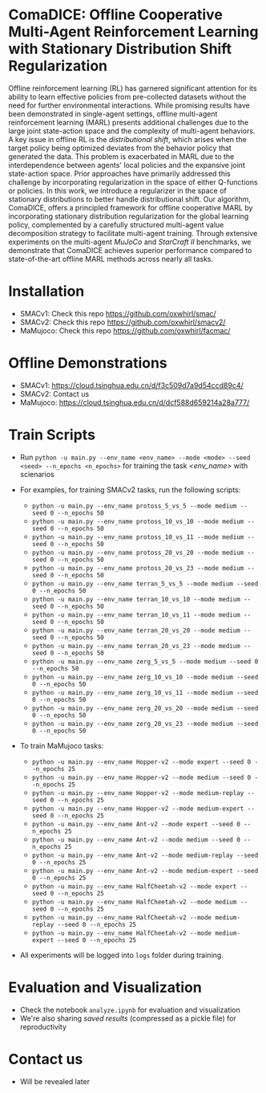 # ComaDICE: Offline Cooperative Multi-Agent Reinforcement Learning with Stationary Distribution Shift Regularization
Offline reinforcement learning (RL) has garnered significant attention for its ability to learn effective policies from pre-collected datasets without the need for further environmental interactions. While promising results have been demonstrated in single-agent settings, offline multi-agent reinforcement learning (MARL) presents additional challenges due to the large joint state-action space and the complexity of multi-agent behaviors. A key issue in offline RL is the *distributional shift*, which arises when the target policy being optimized deviates from the behavior policy that generated the data. This problem is exacerbated in MARL due to the interdependence between agents' local policies and the expansive joint state-action space. Prior approaches have primarily addressed this challenge by incorporating regularization in the space of either Q-functions or policies. In this work, we introduce a regularizer in the space of stationary distributions to better handle distributional shift. Our algorithm, ComaDICE, offers a principled framework for offline cooperative MARL by incorporating stationary distribution regularization for the global learning policy, complemented by a carefully structured multi-agent value decomposition strategy to facilitate  multi-agent training. Through extensive experiments on the multi-agent *MuJoCo* and *StarCraft II* benchmarks, we demonstrate that ComaDICE achieves superior performance compared to state-of-the-art offline MARL methods across nearly all tasks.


# Installation
- SMACv1: Check this repo https://github.com/oxwhirl/smac/
- SMACv2: Check this repo https://github.com/oxwhirl/smacv2/
- MaMujoco: Check this repo https://github.com/oxwhirl/facmac/

# Offline Demonstrations
- SMACv1: https://cloud.tsinghua.edu.cn/d/f3c509d7a9d54ccd89c4/
- SMACv2: Contact us
- MaMujoco: https://cloud.tsinghua.edu.cn/d/dcf588d659214a28a777/

# Train Scripts
- Run `python -u main.py --env_name <env_name> --mode <mode> --seed <seed> --n_epochs <n_epochs>` for training the task *<env_name>* with scienarios *<mode>*
- For examples, for training SMACv2 tasks, run the following scripts:
    - `python -u main.py --env_name protoss_5_vs_5 --mode medium --seed 0 --n_epochs 50`
    - `python -u main.py --env_name protoss_10_vs_10 --mode medium --seed 0 --n_epochs 50`
    - `python -u main.py --env_name protoss_10_vs_11 --mode medium --seed 0 --n_epochs 50`
    - `python -u main.py --env_name protoss_20_vs_20 --mode medium --seed 0 --n_epochs 50`
    - `python -u main.py --env_name protoss_20_vs_23 --mode medium --seed 0 --n_epochs 50`
    - `python -u main.py --env_name terran_5_vs_5 --mode medium --seed 0 --n_epochs 50`
    - `python -u main.py --env_name terran_10_vs_10 --mode medium --seed 0 --n_epochs 50`
    - `python -u main.py --env_name terran_10_vs_11 --mode medium --seed 0 --n_epochs 50`
    - `python -u main.py --env_name terran_20_vs_20 --mode medium --seed 0 --n_epochs 50`
    - `python -u main.py --env_name terran_20_vs_23 --mode medium --seed 0 --n_epochs 50`
    - `python -u main.py --env_name zerg_5_vs_5 --mode medium --seed 0 --n_epochs 50`
    - `python -u main.py --env_name zerg_10_vs_10 --mode medium --seed 0 --n_epochs 50`
    - `python -u main.py --env_name zerg_10_vs_11 --mode medium --seed 0 --n_epochs 50`
    - `python -u main.py --env_name zerg_20_vs_20 --mode medium --seed 0 --n_epochs 50`
    - `python -u main.py --env_name zerg_20_vs_23 --mode medium --seed 0 --n_epochs 50`
- To train MaMujoco tasks:
    - `python -u main.py --env_name Hopper-v2 --mode expert --seed 0 --n_epochs 25`
    - `python -u main.py --env_name Hopper-v2 --mode medium --seed 0 --n_epochs 25`
    - `python -u main.py --env_name Hopper-v2 --mode medium-replay --seed 0 --n_epochs 25`
    - `python -u main.py --env_name Hopper-v2 --mode medium-expert --seed 0 --n_epochs 25`
    - `python -u main.py --env_name Ant-v2 --mode expert --seed 0 --n_epochs 25`
    - `python -u main.py --env_name Ant-v2 --mode medium --seed 0 --n_epochs 25`
    - `python -u main.py --env_name Ant-v2 --mode medium-replay --seed 0 --n_epochs 25`
    - `python -u main.py --env_name Ant-v2 --mode medium-expert --seed 0 --n_epochs 25`
    - `python -u main.py --env_name HalfCheetah-v2 --mode expert --seed 0 --n_epochs 25`
    - `python -u main.py --env_name HalfCheetah-v2 --mode medium --seed 0 --n_epochs 25`
    - `python -u main.py --env_name HalfCheetah-v2 --mode medium-replay --seed 0 --n_epochs 25`
    - `python -u main.py --env_name HalfCheetah-v2 --mode medium-expert --seed 0 --n_epochs 25`

- All experiments will be logged into `logs` folder during training.

# Evaluation and Visualization
- Check the notebook `analyze.ipynb` for evaluation and visualization
- We're also sharing *saved results* (compressed as a pickle file) for reproductivity

# Contact us
- Will be revealed later